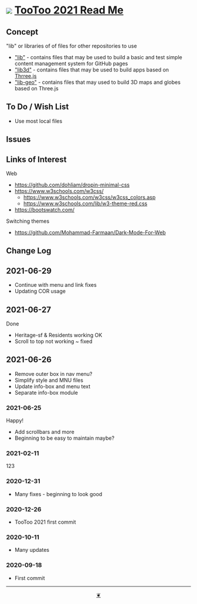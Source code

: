 # [![](https://pushme-pullyou.github.io/tootoo-2021/lib/assets/icons/mark-github.svg )](https://github.com/pushme-pullyou/tootoo-2021/ "Source code on GitHub" )  [TooToo 2021 Read Me]( https://pushme-pullyou.github.io/tootoo-2021/#README.md)


<!--   @@@
<div style=height:300px;overflow:hidden;width:100%;resize:both; ><iframe src=https://pushme-pullyou.github.io/tootoo-2021/lib3d/map/ height=100% width=100% ></iframe></div>
_"Map": in lib3d_

### Full Screen: ["Map": in lib3d]( https://pushme-pullyou.github.io/tootoo-2021/lib3d/map/ )
-->

## Concept

"lib" or libraries of of files for other repositories to use

* ["lib"]( https://pushme-pullyou.github.io/tootoo-2021/#lib/README.md ) - contains files that may be used to build a basic and test simple content management system for GitHub pages
* ["lib3d"]( https://pushme-pullyou.github.io/tootoo-2021/#lib3d/README.md ) - contains files that may be used to build apps based on [Thrree.js]( https://threejs.org )
* ["lib-geo"]( https://pushme-pullyou.github.io/tootoo-2021/#lib-geo/README.md ) - contains files that may used to build 3D maps and globes based on Three.js


## To Do / Wish List

* Use most local files

## Issues


## Links of Interest

Web

* https://github.com/dohliam/dropin-minimal-css
* https://www.w3schools.com/w3css/
    * https://www.w3schools.com/w3css/w3css_colors.asp
    * https://www.w3schools.com/lib/w3-theme-red.css
* https://bootswatch.com/

Switching themes

* https://github.com/Mohammad-Farmaan/Dark-Mode-For-Web


## Change Log

## 2021-06-29

* Continue with menu and link fixes
* Updating COR usage

## 2021-06-27

Done

* Heritage-sf & Residents working OK
* Scroll to top not working ~ fixed

## 2021-06-26

* Remove outer box in nav menu?
* Simplify style and MNU files
* Update info-box and menu text
* Separate info-box module

### 2021-06-25

Happy!

* Add scrollbars and more
* Beginning to be easy to maintain maybe?

### 2021-02-11

123

### 2020-12-31

* Many fixes - beginning to look good

### 2020-12-26

* TooToo 2021 first commit

### 2020-10-11

* Many updates

### 2020-09-18

* First commit


***

<center><a href=javascript:window.main.scrollTo(0,0); class=aDingbat > ❦ </a></center>

